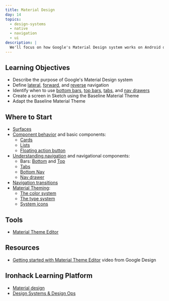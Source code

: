 ```yaml
---
title: Material Design
day: 14
topics:
  - design-systems
  - native
  - navigation
  - ui
description: |
  We'll focus on how Google's Material Design system works on Android devices (primarily phones) and explore the primary navigation model.
---
```


Learning Objectives
-------------------

- Describe the purpose of Google's Material Design system
- Define [lateral][], [forward][], and [reverse][] navigation
- Identify when to use [bottom bars][bottom-bar], [top bars][top-bar], [tabs][], and [nav drawers][nav-drawer]
- Create a screen in Sketch using the Baseline Material Theme
- Adapt the Baseline Material Theme

[lateral]: https://material.io/design/navigation/understanding-navigation.html#lateral-navigation
[forward]: https://material.io/design/navigation/understanding-navigation.html#forward-navigation
[reverse]: https://material.io/design/navigation/understanding-navigation.html#reverse-navigation


Where to Start
--------------

- [Surfaces][]
- [Component behavior][] and basic components:
  - [Cards][cards]
  - [Lists][lists]
  - [Floating action button][fab]
- [Understanding navigation][] and navigational components:
  - Bars: [Bottom][bottom-bar] and [Top][top-bar]
  - [Tabs][tabs]
  - [Bottom Nav][bottom-nav]
  - [Nav drawer][nav-drawer]
- [Navigation transitions][]
- [Material Theming][theming]:
  - [The color system][]
  - [The type system][]
  - [System icons][]

[Surfaces]: https://material.io/design/environment/surfaces.html
[Understanding layout]: https://material.io/design/layout/understanding-layout.html
[Component behavior]: https://material.io/design/layout/component-behavior.html
[Understanding navigation]: https://material.io/design/navigation/understanding-navigation.html
[Navigation transitions]: https://material.io/design/navigation/navigation-transitions.html
[The color system]: https://material.io/design/color/the-color-system.html
[The type system]: https://material.io/design/typography/the-type-system.html
[System icons]: https://material.io/design/iconography/system-icons.html
[States]: https://material.io/design/interaction/states.html

[bottom-bar]: https://material.io/design/components/app-bars-bottom.html
[top-bar]: https://material.io/design/components/app-bars-top.html
[bottom-nav]: https://material.io/design/components/bottom-navigation.html
[fab]: https://material.io/design/components/buttons-floating-action-button.html
[cards]: https://material.io/design/components/cards.html
[bottom-sheets]: https://material.io/design/components/sheets-bottom.html
[nav-drawer]: https://material.io/design/components/navigation-drawer.html
[lists]: https://material.io/design/components/lists.html
[snackbars]: https://material.io/design/components/snackbars.html
[tabs]: https://material.io/design/components/tabs.html

[theming]: https://material.io/design/material-theming/overview.html


Tools
-----

- [Material Theme Editor](https://material.io/tools/theme-editor/)


Resources
---------

- [Getting started with Material Theme Editor](https://www.youtube.com/watch?v=BLrgDgd_1c0) video from Google Design


Ironhack Learning Platform
--------------------------

- [Material design](http://learn.ironhack.com/#/learning_unit/7074)
- [Design Systems & Design Ops](http://learn.ironhack.com/#/learning_unit/7096)

